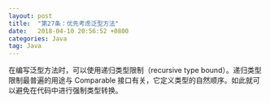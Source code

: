 ```yaml
---
layout: post
title:  "第27条：优先考虑泛型方法"
date:   2018-04-10 20:56:52 +0800
categories: Java
tag: Java
---
```



在编写泛型方法时，可以使用递归类型限制（recursive type bound）。递归类型限制最普遍的用途与 Comparable 接口有关，它定义类型的自然顺序。如此就可以避免在代码中进行强制类型转换。